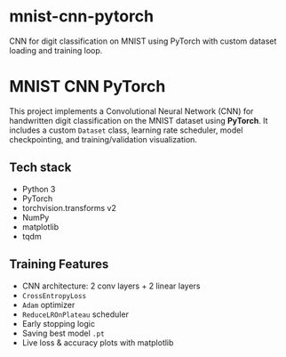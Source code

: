 # mnist-cnn-pytorch
CNN for digit classification on MNIST using PyTorch with custom dataset loading and training loop.

# MNIST CNN PyTorch 

This project implements a Convolutional Neural Network (CNN) for handwritten digit classification on the MNIST dataset using **PyTorch**. It includes a custom `Dataset` class, learning rate scheduler, model checkpointing, and training/validation visualization.

##  Tech stack
- Python 3
- PyTorch
- torchvision.transforms v2
- NumPy
- matplotlib
- tqdm


##  Training Features

-  CNN architecture: 2 conv layers + 2 linear layers  
-  `CrossEntropyLoss`  
-  `Adam` optimizer  
-  `ReduceLROnPlateau` scheduler  
-  Early stopping logic  
-  Saving best model `.pt`  
-  Live loss & accuracy plots with matplotlib  
